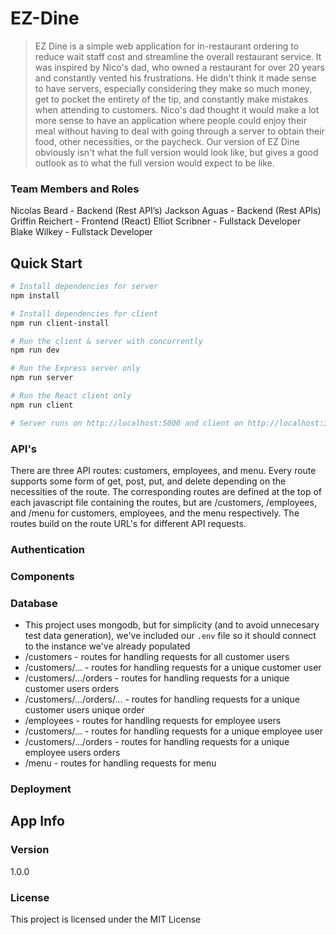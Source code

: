 # EZ-Dine

> EZ Dine is a simple web application for in-restaurant ordering to reduce wait staff cost and streamline the overall restaurant service. It was inspired by Nico's dad, who owned a restaurant for over 20 years and constantly vented his frustrations. He didn't think it made sense to have servers, especially considering they make so much money, get to pocket the entirety of the tip, and constantly make mistakes when attending to customers. Nico's dad thought it would make a lot more sense to have an application where people could enjoy their meal without having to deal with going through a server to obtain their food, other necessities, or the paycheck. Our version of EZ Dine obviously isn't what the full version would look like, but gives a good outlook as to what the full version would expect to be like.

### Team Members and Roles
Nicolas Beard - Backend (Rest API’s)
Jackson Aguas - Backend (Rest APIs)
Griffin Reichert - Frontend (React)
Elliot Scribner - Fullstack Developer 
Blake Wilkey - Fullstack Developer

## Quick Start

``` bash
# Install dependencies for server
npm install

# Install dependencies for client
npm run client-install

# Run the client & server with concurrently
npm run dev

# Run the Express server only
npm run server

# Run the React client only
npm run client

# Server runs on http://localhost:5000 and client on http://localhost:3000
```

### API's
There are three API routes: customers, employees, and menu. Every route supports some form of get, post, put, and delete depending on the necessities of the route. The corresponding routes are defined at the top of each javascript file containing the routes, but are /customers, /employees, and /menu for customers, employees, and the menu respectively. The routes build on the route URL's for different API requests.

### Authentication

### Components

### Database
- This project uses mongodb, but for simplicity (and to avoid unnecesary test data generation), we've included our `.env` file so it should connect to the instance we've already populated
- /customers                  -  routes for handling requests for all customer users
- /customers/...              -  routes for handling requests for a unique customer user
- /customers/.../orders       -  routes for handling requests for a unique customer users orders
- /customers/.../orders/...   -  routes for handling requests for a unique customer users unique order
- /employees                  -  routes for handling requests for employee users
- /customers/...              -  routes for handling requests for a unique employee user
- /customers/.../orders       -  routes for handling requests for a unique employee users orders
- /menu                       -  routes for handling requests for menu

### Deployment


## App Info
### Version

1.0.0

### License

This project is licensed under the MIT License
